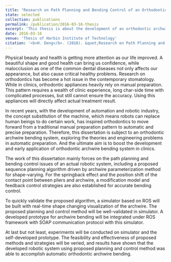 ```yaml
---
title: "Research on Path Planning and Bending Control of an Orthodontic Archwire Bending System"
state: selected
collection: publications
permalink: /publication/2016-03-16-thesis
excerpt: 'This thesis is about the development of an orthodontic archwire bending system.'
date: 2016-03-16
venue: 'Thesis of Harbin Institute of Technology'
citation: '<b>H. Deng</b>. (2016). &quot;Research on Path Planning and Bending Control of an Orthodontic Archwire Bending System [D].&quot; <i><b>Harbin Institute of Technology</b></i>, 2016.'
---
```


Physical beauty and health is getting more attention as our life improved. A beautiful shape and good health can bring us confidence, while malocclusion as one of the common dental diseases not only affects our appearance, but also cause critical healthy problems. Research on orthodontics has become a hot issue in the contemporary stomatology. While in clinics, orthodontic appliances heavily rely on manual preparation. This pattern requires a wealth of clinic experience, long char-side time with complicated processes, but still cannot ensure the accuracy. Using this appliances will directly affect actual treatment result.

In recent years, with the development of automation and robotic industry, the concept substitution of the machine, which means robots can replace human beings to do certain work, has inspired orthodontics to move forward from a traditional manual preparation pattern to automatic and precise preparation. Therefore, this dissertation is subject to an orthodontic archwire bending system, exploring the theories and engineering problems in automatic preparation. And the ultimate aim is to boost the development and early application of orthodontic archwire bending system in clinics.

The work of this dissertation mainly forces on the path planning and bending control issues of an actual robotic system, including a proposed sequence planning algorithm driven by archwire parameterization method for shape-varying. For the springback effect and the position shift of the contact point between pliers and archwire, a modification model and feedback control strategies are also established for accurate bending control.

To quickly validate the proposed algorithm, a simulator based on ROS will be built with real-time shape changing visualization of the archwire. The proposed planning and control method will be well-validated in simulator. A developed prototype for archwire bending will be integrated under ROS framework with SOAP communication protocol with this simulator.

At last but not least, experiments will be conducted on simulator and the self-developed prototype. The feasibility and effectiveness of proposed methods and strategies will be veried, and results have shown that the developed robotic system using proposed planning and control method was able to accomplish automatic orthodontic archwire bending.